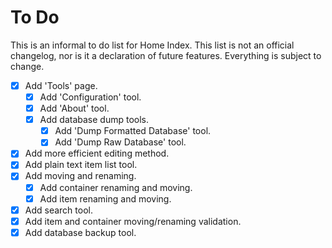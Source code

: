 # To Do

This is an informal to do list for Home Index. This list is not an official changelog, nor is it a declaration of future features. Everything is subject to change.

- [X] Add 'Tools' page.
    - [X] Add 'Configuration' tool.
    - [X] Add 'About' tool.
    - [X] Add database dump tools.
        - [X] Add 'Dump Formatted Database' tool.
        - [X] Add 'Dump Raw Database' tool.
- [X] Add more efficient editing method.
- [X] Add plain text item list tool.
- [X] Add moving and renaming.
    - [X] Add container renaming and moving.
    - [X] Add item renaming and moving.
- [X] Add search tool.
- [X] Add item and container moving/renaming validation.
- [X] Add database backup tool.
